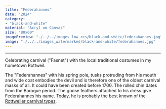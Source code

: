 ```yaml
---
title: "Federahannes"
date: "2024"
category: 
- "black-and-white"
material: "Acryl on Canvas"
size: "80x60"
imagePreview: "./../../images_low_res/black-and-white/federahannes.jpg"
image: "./../../images_watermarked/black-and-white/federahannes.jpg"
---
```

<hr>
<p>Celebrating carnival ("Fasnet") with the local traditional costumes in my hometown Rottweil.</p>
<p>The "Federahannes" with his spring pole, tusks protruding from his mouth and wide coat embodies the devil and is therefore one of the oldest carnival masks of all. It could have been created before 1700. The rolled chin dates from the Baroque period. The goose feathers attached to his dress give Federahannes his name.
Today, he is probably the best known of the <a href="https://www.rottweil.de/de/Stadt-Buerger/Unsere-Stadt/Rottweiler-Fasnet/Narrentypen" style="text-transform: none">Rottweiler carnival types</a>.</p>
